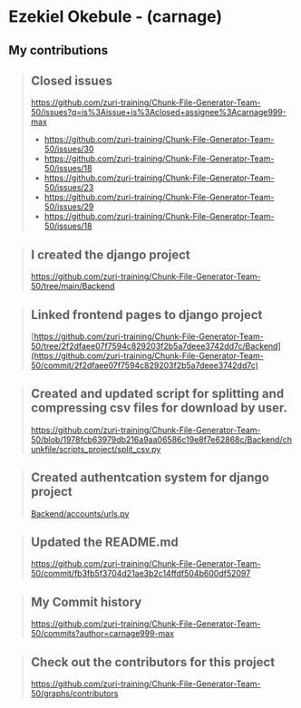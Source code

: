 # Ezekiel Okebule - (carnage)

## My contributions

> ## Closed issues
> https://github.com/zuri-training/Chunk-File-Generator-Team-50/issues?q=is%3Aissue+is%3Aclosed+assignee%3Acarnage999-max
>  - https://github.com/zuri-training/Chunk-File-Generator-Team-50/issues/30
>  - https://github.com/zuri-training/Chunk-File-Generator-Team-50/issues/18
>  - https://github.com/zuri-training/Chunk-File-Generator-Team-50/issues/23
>  - https://github.com/zuri-training/Chunk-File-Generator-Team-50/issues/29
>  - https://github.com/zuri-training/Chunk-File-Generator-Team-50/issues/18

> ## I created the django project
> https://github.com/zuri-training/Chunk-File-Generator-Team-50/tree/main/Backend

> ## Linked frontend pages to django project
> [https://github.com/zuri-training/Chunk-File-Generator-Team-50/tree/2f2dfaee07f7594c829203f2b5a7deee3742dd7c/Backend](https://github.com/zuri-training/Chunk-File-Generator-Team-50/commit/2f2dfaee07f7594c829203f2b5a7deee3742dd7c)

> ## Created and updated script for splitting and compressing csv files for download by user.
> https://github.com/zuri-training/Chunk-File-Generator-Team-50/blob/1978fcb63979db216a9aa06586c19e8f7e62868c/Backend/chunkfile/scripts_project/split_csv.py

> ## Created authentcation system for django project
> [Backend/accounts/urls.py](https://github.com/zuri-training/Chunk-File-Generator-Team-50/commit/2f2dfaee07f7594c829203f2b5a7deee3742dd7c#diff-658bc2790be602665b9e96e5ded20ae59b9f79bcaac814792bc03943c1a69ecc)

> ## Updated the README.md
> https://github.com/zuri-training/Chunk-File-Generator-Team-50/commit/fb3fb5f3704d21ae3b2c14ffdf504b600df52097

> ## My Commit history
> https://github.com/zuri-training/Chunk-File-Generator-Team-50/commits?author=carnage999-max

> ## Check out the contributors for this project
> https://github.com/zuri-training/Chunk-File-Generator-Team-50/graphs/contributors
